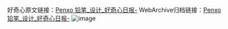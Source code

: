 好奇心原文链接：[Penxo 铅笔_设计_好奇心日报-](https://www.qdaily.com/articles/9506.html)
WebArchive归档链接：[Penxo 铅笔_设计_好奇心日报-](http://web.archive.org/web/20190623154402/https://www.qdaily.com/articles/9506.html)
![image](http://ww3.sinaimg.cn/large/007d5XDply1g3vffjm6f1j30u03w2n5c)